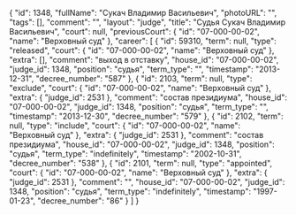 {
    "id": 1348,
    "fullName": "Сукач Владимир Васильевич",
    "photoURL": "",
    "tags": [],
    "comment": "",
    "layout": "judge",
    "title": "Судья Сукач Владимир Васильевич",
    "court": null,
    "previousCourt": {
        "id": "07-000-00-02",
        "name": "Верховный суд"
    },
    "career": [
        {
            "id": 59310,
            "term": null,
            "type": "released",
            "court": {
                "id": "07-000-00-02",
                "name": "Верховный суд"
            },
            "extra": [],
            "comment": "выход в отставку",
            "house_id": "07-000-00-02",
            "judge_id": 1348,
            "position": "судья",
            "term_type": "",
            "timestamp": "2013-12-31",
            "decree_number": "587"
        },
        {
            "id": 2103,
            "term": null,
            "type": "exclude",
            "court": {
                "id": "07-000-00-02",
                "name": "Верховный суд"
            },
            "extra": {
                "judge_id": 2531
            },
            "comment": "состав президиума",
            "house_id": "07-000-00-02",
            "judge_id": 1348,
            "position": "судья",
            "term_type": "",
            "timestamp": "2013-12-30",
            "decree_number": "579"
        },
        {
            "id": 2102,
            "term": null,
            "type": "include",
            "court": {
                "id": "07-000-00-02",
                "name": "Верховный суд"
            },
            "extra": {
                "judge_id": 2531
            },
            "comment": "состав президиума",
            "house_id": "07-000-00-02",
            "judge_id": 1348,
            "position": "судья",
            "term_type": "indefinitely",
            "timestamp": "2002-10-31",
            "decree_number": "538"
        },
        {
            "id": 2101,
            "term": null,
            "type": "appointed",
            "court": {
                "id": "07-000-00-02",
                "name": "Верховный суд"
            },
            "extra": {
                "judge_id": 2531
            },
            "comment": "",
            "house_id": "07-000-00-02",
            "judge_id": 1348,
            "position": "судья",
            "term_type": "indefinitely",
            "timestamp": "1997-01-23",
            "decree_number": "86"
        }
    ]
}